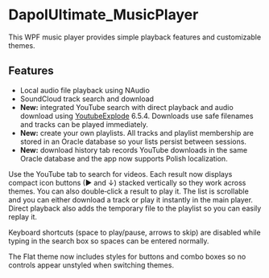 # DapolUltimate_MusicPlayer

This WPF music player provides simple playback features and customizable themes.

## Features
- Local audio file playback using NAudio
- SoundCloud track search and download
- **New:** integrated YouTube search with direct playback and audio download using [YoutubeExplode](https://github.com/Tyrrrz/YoutubeExplode) 6.5.4.
  Downloads use safe filenames and tracks can be played immediately.
- **New:** create your own playlists. All tracks and playlist membership are stored in an Oracle database so your lists persist between sessions.
- **New:** download history tab records YouTube downloads in the same Oracle database and the app now supports Polish localization.

Use the YouTube tab to search for videos. Each result now displays compact icon buttons (▶ and ↓) stacked vertically so they work across themes. You can also double‑click a result to play it. The list is scrollable and you can either download a track or play it instantly in the main player. Direct playback also adds the temporary file to the playlist so you can easily replay it.

Keyboard shortcuts (space to play/pause, arrows to skip) are disabled while typing in the search box so spaces can be entered normally.

The Flat theme now includes styles for buttons and combo boxes so no controls appear unstyled when switching themes.
